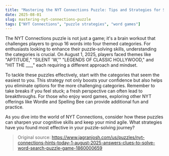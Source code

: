 ```yaml
---
title: "Mastering the NYT Connections Puzzle: Tips and Strategies for Success"
date: 2025-08-01
slug: mastering-nyt-connections-puzzle
tags: ["NYT Connections", "puzzle strategies", "word games"]
---
```


The NYT Connections puzzle is not just a game; it's a brain workout that challenges players to group 16 words into four themed categories. For enthusiasts looking to enhance their puzzle-solving skills, understanding the categories is crucial. On August 1, 2025, players faced themes like "APTITUDE," "SILENT 'W,'" "LEGENDS OF CLASSIC HOLLYWOOD," and "HIT THE ___," each requiring a different approach and mindset.

To tackle these puzzles effectively, start with the categories that seem the easiest to you. This strategy not only boosts your confidence but also helps you eliminate options for the more challenging categories. Remember to take breaks if you feel stuck; a fresh perspective can often lead to breakthroughs. For those who enjoy word games, exploring other NYT offerings like Wordle and Spelling Bee can provide additional fun and practice.

As you dive into the world of NYT Connections, consider how these puzzles can sharpen your cognitive skills and keep your mind agile. What strategies have you found most effective in your puzzle-solving journey?
> Original source: https://www.jagranjosh.com/us/puzzles/nyt-connections-hints-today-1-august-2025-answers-clues-to-solve-word-search-puzzle-game-1860000659
